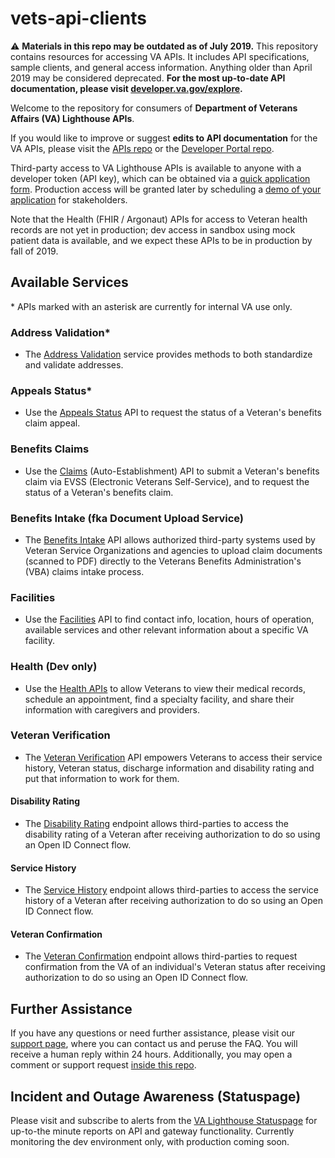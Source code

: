 # vets-api-clients

⚠️ **Materials in this repo may be outdated as of July 2019.** This repository contains resources for accessing VA APIs. It includes API specifications, sample clients, and general access information.   Anything older than April 2019 may be considered deprecated.  **For the most up-to-date API documentation, please visit [developer.va.gov/explore](https://developer.va.gov/explore).**

Welcome to the repository for consumers of **Department of Veterans Affairs (VA) Lighthouse APIs**.  

If you would like to improve or suggest **edits to API documentation** for the VA APIs, please visit the [APIs repo](https://github.com/department-of-veterans-affairs/vets-api) or the [Developer Portal repo](https://github.com/department-of-veterans-affairs/developer-portal).

Third-party access to VA Lighthouse APIs is available to anyone with a developer token (API key), which can be obtained via a [quick application form](https://developer.va.gov/apply).  Production access will be granted later by scheduling a [demo of your application](https://developer.va.gov/go-live) for stakeholders.

Note that the Health (FHIR / Argonaut) APIs for access to Veteran health records are not yet in production; dev access in sandbox using mock patient data is available, and we expect these APIs to be in production by fall of 2019.

## Available Services
\* APIs marked with an asterisk are currently for internal VA use only.

### Address Validation*
- The [Address Validation](https://developer.va.gov/explore/verification/docs/address_validation) service provides methods to both standardize and validate addresses.

### Appeals Status*
- Use the [Appeals Status](https://developer.va.gov/explore/benefits/docs/appeals) API to request the status of a Veteran's benefits claim appeal. 

### Benefits Claims
- Use the [Claims](https://developer.va.gov/explore/benefits/docs/claims) (Auto-Establishment) API to submit a Veteran's benefits claim via EVSS (Electronic Veterans Self-Service), and to request the status of a Veteran's benefits claim.

### Benefits Intake (fka Document Upload Service)
- The [Benefits Intake](https://developer.va.gov/explore/benefits/docs/benefits) API allows authorized third-party systems used by Veteran Service Organizations and agencies to upload claim documents (scanned to PDF) directly to the Veterans Benefits Administration's (VBA) claims intake process.

### Facilities
- Use the [Facilities](https://developer.va.gov/explore/facilities/docs/facilities) API to find contact info, location, hours of operation, available services and other relevant information about a specific VA facility. 

### Health (Dev only)
- Use the [Health APIs](https://developer.va.gov/explore/health/docs/argonaut) to allow Veterans to view their medical records, schedule an appointment, find a specialty facility, and share their information with caregivers and providers.

### Veteran Verification

- The [Veteran Verification](https://developer.va.gov/explore/verification) API empowers Veterans to access their service history, Veteran status, discharge information and disability rating and put that information to work for them.

#### Disability Rating
- The [Disability Rating](https://developer.va.gov/explore/verification/docs/disability_rating) endpoint allows third-parties to access the disability rating of a Veteran after receiving authorization to do so using an Open ID Connect flow.

#### Service History
- The [Service History](https://developer.va.gov/explore/verification/docs/service_history) endpoint allows third-parties to access the service history of a Veteran after receiving authorization to do so using an Open ID Connect flow.

#### Veteran Confirmation

- The [Veteran Confirmation](https://developer.va.gov/explore/verification/docs/veteran_confirmation) endpoint allows third-parties to request confirmation from the VA of an individual's Veteran status after receiving authorization to do so using an Open ID Connect flow.


## Further Assistance
If you have any questions or need further assistance, please visit our [support page](https://developer.va.gov/support), where you can contact us and peruse the FAQ. You will receive a human reply within 24 hours. Additionally, you may open a comment or support request [inside this repo](https://github.com/department-of-veterans-affairs/vets-api-clients/issues/new/choose).

## Incident and Outage Awareness (Statuspage)
Please visit and subscribe to alerts from the [VA Lighthouse Statuspage](https://valighthouse.statuspage.io/) for up-to-the minute reports on API and gateway functionality. Currently monitoring the dev environment only, with production coming soon.
